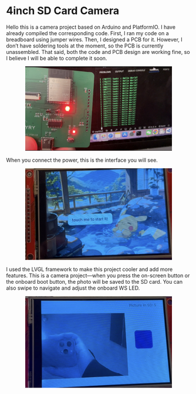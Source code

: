 # 4inch SD Card Camera

Hello this is a camera project based on Arduino and PlatformIO. I have already compiled the corresponding code. First, I ran my code on a breadboard using jumper wires. Then, I designed a PCB for it. However, I don’t have soldering tools at the moment, so the PCB is currently unassembled. That said, both the code and PCB design are working fine, so I believe I will be able to complete it soon.

<div align=center>
	<img src="https://github.com/myry07/4inch-sdcard-camera/blob/main/03.Docs/pcb.png" width="400" height="230">
</div>

When you connect the power, this is the interface you will see.

<div align=center>
    <img src="https://github.com/myry07/4inch-sdcard-camera/blob/eef2e84c3667379b4da7cd1bf0e9e1798db315c5/03.Docs/start.png" width="400" height="250">
</div>

I used the LVGL framework to make this project cooler and add more features. This is a camera project—when you press the on-screen button or the onboard boot button, the photo will be saved to the SD card. You can also swipe to navigate and adjust the onboard WS LED.
    
<div align=center>
    <img src="https://github.com/myry07/4inch-sdcard-camera/blob/eef2e84c3667379b4da7cd1bf0e9e1798db315c5/03.Docs/camera.png" width="400" height="250">
</div>
